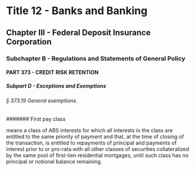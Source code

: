 
# Title 12 - Banks and Banking
## Chapter III - Federal Deposit Insurance Corporation
### Subchapter B - Regulations and Statements of General Policy
#### PART 373 - CREDIT RISK RETENTION
##### Subpart D - Exceptions and Exemptions
###### § 373.19 General exemptions.
####### First pay class

means a class of ABS interests for which all interests in the class are entitled to the same priority of payment and that, at the time of closing of the transaction, is entitled to repayments of principal and payments of interest prior to or pro-rata with all other classes of securities collateralized by the same pool of first-lien residential mortgages, until such class has no principal or notional balance remaining.
